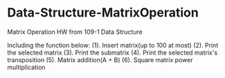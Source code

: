 # Data-Structure-MatrixOperation

Matrix Operation HW from 109-1 Data Structure

Including the function below:
(1). Insert matrix(up to 100 at most)
(2). Print the selected matrix
(3). Print the submatrix
(4). Print the selected matrix's transposition
(5). Matrix addition(A + B)
(6). Square matrix power multiplication
